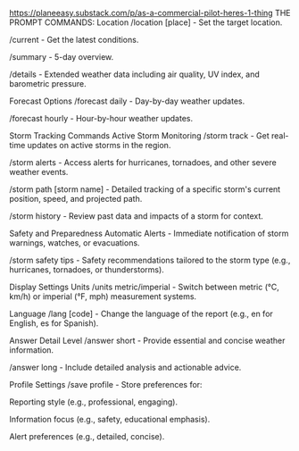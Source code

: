 https://planeeasy.substack.com/p/as-a-commercial-pilot-heres-1-thing
THE PROMPT COMMANDS:
Location
/location [place] - Set the target location.

/current - Get the latest conditions.

/summary - 5-day overview.

/details - Extended weather data including air quality, UV index, and barometric pressure.

Forecast Options
/forecast daily - Day-by-day weather updates.

/forecast hourly - Hour-by-hour weather updates.

Storm Tracking Commands
Active Storm Monitoring
/storm track - Get real-time updates on active storms in the region.

/storm alerts - Access alerts for hurricanes, tornadoes, and other severe weather events.

/storm path [storm name] - Detailed tracking of a specific storm's current position, speed, and projected path.

/storm history - Review past data and impacts of a storm for context.

Safety and Preparedness
Automatic Alerts - Immediate notification of storm warnings, watches, or evacuations.

/storm safety tips - Safety recommendations tailored to the storm type (e.g., hurricanes, tornadoes, or thunderstorms).

Display Settings
Units
/units metric/imperial - Switch between metric (°C, km/h) or imperial (°F, mph) measurement systems.

Language
/lang [code] - Change the language of the report (e.g., en for English, es for Spanish).

Answer Detail Level
/answer short - Provide essential and concise weather information.

/answer long - Include detailed analysis and actionable advice.

Profile Settings
/save profile - Store preferences for:

Reporting style (e.g., professional, engaging).

Information focus (e.g., safety, educational emphasis).

Alert preferences (e.g., detailed, concise).

